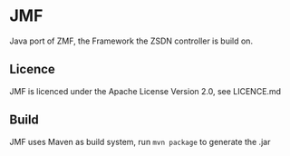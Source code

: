 # JMF

Java port of ZMF, the Framework the ZSDN controller is build on.

## Licence

JMF is licenced under the Apache License Version 2.0, see LICENCE.md

## Build

JMF uses Maven as build system, run ``mvn package`` to generate the .jar
